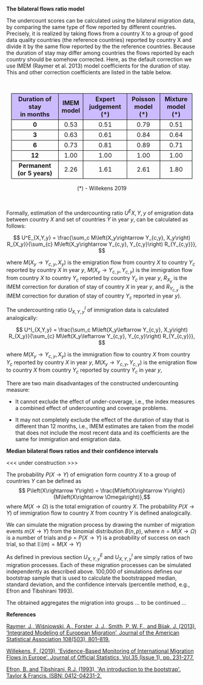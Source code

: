**The bilateral flows ratio model**

The undercount scores can be calculated using the bilateral migration data, by comparing the same type of flow reported by different countries. Precisely, it is realized by taking flows from a country X to a group of good data quality countries (the reference countries) reported by country X and divide it by the same flow reported by the the reference countries. Because the duration of stay may differ among countries the flows reported by each country should be somehow corrected. Here, as the default correction we use IMEM (Raymer et al. 2013) model coefficients for the duration of stay. This and other correction coefficients are listed in the table below.

<br>

<style>

th {
  border: 1px solid black;
  border-collapse: collapse;
  background-color: #CCBBFF;
  text-align: center;
}

td {
  border: 1px solid black;
  border-collapse: collapse;
}

tr:hover {background-color: #E0DDFF;}

table {
  border-collapse: collapse;
  width:95%;
}

</style>

<center>

|Duration of stay <br>in months | IMEM <br>model | Expert <br>judgement (\*) | Poisson <br>model (\*) | Mixture <br>model (\*) 
|:---:|:---:|:---:|:---:|:---:|
| <b>0</b> |  0.53   | 0.51  | 0.79  | 0.51  |
| <b>3</b> |  0.63   | 0.61  | 0.84  | 0.64  |
| <b>6</b> |  0.73   | 0.81  | 0.89  | 0.71  |
| <b>12</b> |  1.00   | 1.00  | 1.00  | 1.00 |
| <b>Permanent <br>(or 5 years)</b>  |  2.26   | 1.61 | 2.61  | 1.80  |
(\*) \- Willekens 2019

</center>
<br>

Formally, estimation of the undercounting ratio $U^E{X,Y,y}$ of emigration data between country $X$ and set of countries $Y$ in year $y$, can be calculated as follows:

$$
U^E_{X,Y,y} = \frac{\sum_c M\left(X_y\rightarrow Y_{c,y}, X_y\right) R_{X_y}}{\sum_{c} M\left(X_y\rightarrow Y_{c,y}, Y_{c,y}\right) R_{Y_{c,y}}},
$$


where $M\left(X_y\rightarrow Y_{c,y}, X_y\right)$ is the emigration flow from country $X$ to country $Y_c$ reported by country $X$ in year $y$, $M\left(X_y\rightarrow Y_{c,y}, Y_{c,y}\right)$ is the immigration flow from country $X$ to country $Y_c$ reported by country $Y_c$ in year $y$, $R_{X_y}$ is the IMEM correction for duration of stay of country $X$ in year $y$, and $R_{Y_{c,y}}$ is the IMEM correction for duration of stay of country $Y_c$ reported in year $y$). 


The undercounting ratio $U^I_{X,Y,y}$ of immigration data is calculated analogically:

$$
U^I_{X,Y,y} = \frac{\sum_c M\left(X_y\leftarrow Y_{c,y}, X_y\right) R_{X_y}}{\sum_{c} M\left(X_y\leftarrow Y_{c,y}, Y_{c,y}\right) R_{Y_{c,y}}},
$$

where $M\left(X_y\rightarrow Y_{c,y}, X_y\right)$ is the immigration flow to country $X$ from country $Y_c$ reported by country $X$ in year $y$, $M\left(X_y\rightarrow Y_{c,y}, Y_{c,y}\right)$ is the emigration flow to country $X$ from country $Y_c$ reported by country $Y_c$ in year $y$,

There are two main disadvantages of the constructed undercounting measure:

- It cannot exclude the effect of under-coverage, i.e., the index measures a combined effect of undercounting and coverage problems.

- It may not completely exclude the effect of the duration of stay that is different than 12 months, i.e., IMEM estimates are taken from the model that does not include the most recent data and its coefficients are the same for immigration and emigration data.

**Median bilateral flows ratios and their confidence intervals**

<<< under construction >>>

The probability $P\left(X\rightarrow Y\right)$ of emigration form country $X$ to a group of countries $Y$ can be defined as
$$ P\left(X\rightarrow Y\right) = \frac{M\left(X\rightarrow Y\right)}{M\left(X\rightarrow \Omega\right)},$$
where $M\left(X\rightarrow \Omega\right)$ is the total emigration of country $X$. The probability $P\left(X\rightarrow Y\right)$ of immigration flow to country $X$ from country $Y$ is defined analogically. 

We can simulate the migration process by drawing the number of migration events $m\left(X\rightarrow Y\right)$ from the binomial distribution $B(n, p)$, where $n = M\left(X\rightarrow \Omega\right)$ is a number of trials and $p = P\left(X\rightarrow Y\right)$ is a probability of success on each trial, so that $\mathbb{E}(m) = M\left(X\rightarrow Y\right)$

As defined in previous section $U^E_{X,Y,y}$ and $U^I_{X,Y,y}$ are simply ratios of two migration processes. Each of these migration processes can be simulated independently as described above. 100,000 of simulations defines our bootstrap sample that is used to calculate the bootstrapped median, standard deviation, and the confidence intervals (percentile method, e.g., Efron and Tibshirani 1993).

The obtained aggregates the migration into groups
... to be continued ...

**References**

<a href="https://www.tandfonline.com/doi/abs/10.1080/01621459.2013.789435?journalCode=uasa20">Raymer, J., Wiśniowski, A., Forster, J. J., Smith, P. W. F., and Bijak, J. (2013), ‘Integrated Modeling of European Migration’, Journal of the American Statistical Association 108(503), 801–819.</a>

<a href="https://sciendo.com/article/10.2478/jos-2019-0011"> Willekens, F. (2019), 'Evidence-Based Monitoring of International Migration Flows in Europe'. Journal of Official Statistics, Vol.35 (Issue 1), pp. 231-277.</a>

<a href="https://books.google.de/books/about/An_Introduction_to_the_Bootstrap.html?id=gLlpIUxRntoC&redir_esc=y">Efron, B. and Tibshirani, R.J. (1993), 'An introduction to the bootstrap'. Taylor & Francis. ISBN: 0412-04231-2.</a>

